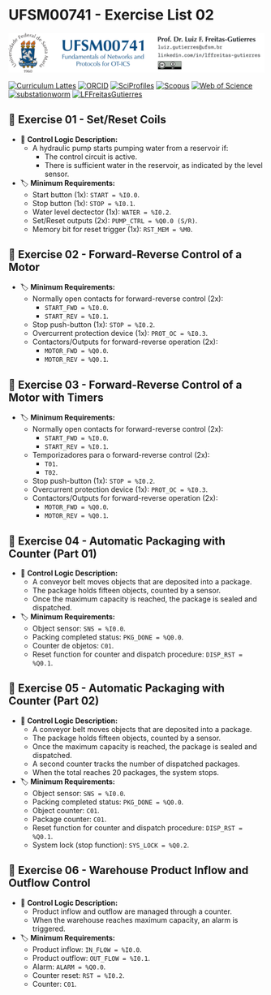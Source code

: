 # UFSM00741 - Exercise List 02

![](UFSM-CT-DESP-UFSM00741.png "UFSM-CT-DESP-UFSM00741")

[![Curriculum Lattes](https://img.shields.io/badge/Lattes-white)](http://lattes.cnpq.br/8846358506427099)
[![ORCID](https://img.shields.io/badge/ORCID-grey)](https://orcid.org/0000-0002-6254-7306)
[![SciProfiles](https://img.shields.io/badge/SciProfiles-black)](https://sciprofiles.com/profile/lffreitas-gutierres)
[![Scopus](https://img.shields.io/badge/Scopus-white)](https://www.scopus.com/authid/detail.uri?authorId=57195542368)
[![Web of Science](https://img.shields.io/badge/ResearcherID-grey)](https://www.webofscience.com/wos/author/record/Q-8444-2016)
[![substationworm](https://img.shields.io/badge/substationworm-black)](https://github.com/substationworm)
[![LFFreitasGutierres](https://img.shields.io/badge/LFFreitasGutierres-white)](https://github.com/LFFreitas-Gutierres)

## 📝 Exercise 01 - Set/Reset Coils

- 👷 **Control Logic Description:**
    - A hydraulic pump starts pumping water from a reservoir if:
        - The control circuit is active.
        - There is sufficient water in the reservoir, as indicated by the level sensor.
- 🏷️ **Minimum Requirements:**
    - Start button (1x): `START = %I0.0`.
    - Stop button (1x): `STOP = %I0.1`.
    - Water level dectector (1x): `WATER = %I0.2`.
    - Set/Reset outputs (2x): `PUMP_CTRL = %Q0.0 (S/R)`.
    - Memory bit for reset trigger (1x): `RST_MEM = %M0`.

## 📝 Exercise 02 - Forward-Reverse Control of a Motor

- 🏷️ **Minimum Requirements:**
    - Normally open contacts for forward-reverse control (2x):
        - `START_FWD = %I0.0`.
        - `START_REV = %I0.1`.
    - Stop push-button (1x): `STOP = %I0.2`.
    - Overcurrent protection device (1x): `PROT_OC = %I0.3`.
    - Contactors/Outputs for forward-reverse operation (2x):
        - `MOTOR_FWD = %Q0.0`.
        - `MOTOR_REV = %Q0.1`.

## 📝 Exercise 03 - Forward-Reverse Control of a Motor with Timers

- 🏷️ **Minimum Requirements:**
    - Normally open contacts for forward-reverse control (2x):
        - `START_FWD = %I0.0`.
        - `START_REV = %I0.1`.
    - Temporizadores para o forward-reverse control (2x):
        - `T01`.
        - `T02`.
    - Stop push-button (1x): `STOP = %I0.2`.
    - Overcurrent protection device (1x): `PROT_OC = %I0.3`.
    - Contactors/Outputs for forward-reverse operation (2x):
        - `MOTOR_FWD = %Q0.0`.
        - `MOTOR_REV = %Q0.1`.

## 📝 Exercise 04 - Automatic Packaging with Counter (Part 01)

- 👷 **Control Logic Description:**
    - A conveyor belt moves objects that are deposited into a package.
    - The package holds fifteen objects, counted by a sensor.
    - Once the maximum capacity is reached, the package is sealed and dispatched.
- 🏷️ **Minimum Requirements:**
    - Object sensor: `SNS = %I0.0`.
    - Packing completed status: `PKG_DONE = %Q0.0`.
    - Counter de objetos: `C01`.
    - Reset function for counter and dispatch procedure: `DISP_RST = %Q0.1`.

## 📝 Exercise 05 - Automatic Packaging with Counter (Part 02)

- 👷 **Control Logic Description:**
    - A conveyor belt moves objects that are deposited into a package.
    - The package holds fifteen objects, counted by a sensor.
    - Once the maximum capacity is reached, the package is sealed and dispatched.
    - A second counter tracks the number of dispatched packages.
    - When the total reaches 20 packages, the system stops.
- 🏷️ **Minimum Requirements:**
    - Object sensor: `SNS = %I0.0`.
    - Packing completed status: `PKG_DONE = %Q0.0`.
    - Object counter: `C01`.
    - Package counter: `C01`.
    - Reset function for counter and dispatch procedure: `DISP_RST = %Q0.1`.
    - System lock (stop function): `SYS_LOCK = %Q0.2`.

## 📝 Exercise 06 - Warehouse Product Inflow and Outflow Control

- 👷 **Control Logic Description:**
    - Product inflow and outflow are managed through a counter.
    - When the warehouse reaches maximum capacity, an alarm is triggered.
- 🏷️ **Minimum Requirements:**
    - Product inflow: `IN_FLOW = %I0.0`.
    - Product outflow: `OUT_FLOW = %I0.1`.
    - Alarm: `ALARM = %Q0.0`.
    - Counter reset: `RST = %I0.2`.
    - Counter: `C01`.